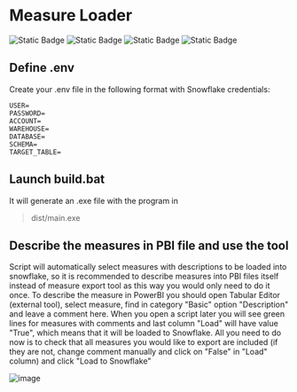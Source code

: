 # Measure Loader
![Static Badge](https://img.shields.io/badge/python--dotenv-1.0.0-blue) 
![Static Badge](https://img.shields.io/badge/snowflake--connector--python-3.0.4-blue)
![Static Badge](https://img.shields.io/badge/pyinstaller-5.13.0-blue) 
![Static Badge](https://img.shields.io/badge/pyarrow-12.0.1-blue) 

## Define .env
Create your .env file in the following format with Snowflake credentials:
```env
USER=
PASSWORD=
ACCOUNT=
WAREHOUSE=
DATABASE=
SCHEMA=
TARGET_TABLE=
```

## Launch build.bat
It will generate an .exe file with the program in 
> dist/main.exe

## Describe the measures in PBI file and use the tool
Script will automatically select measures with descriptions to be loaded into snowflake, so it is recommended to describe measures into PBI files itself instead of measure export tool as this way you would only need to do it once.
To describe the measure in PowerBI you should open Tabular Editor (external tool), select measure, find in category "Basic" option "Description" and leave a comment here.
When you open a script later you will see green lines for measures with comments and last column "Load" will have value "True", which means that it will be loaded to Snowflake.
All you need to do now is to check that all measures you would like to export are included (if they are not, change comment manually and click on "False" in "Load" column) and click "Load to Snowflake"

![image](https://github.com/MikailSkrylnik/measures_extraction/assets/99406877/c6d72f01-2268-4309-b1a6-1831f2eb54d1)

